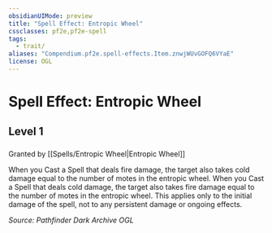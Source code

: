 ```yaml
---
obsidianUIMode: preview
title: "Spell Effect: Entropic Wheel"
cssclasses: pf2e,pf2e-spell
tags:
  - trait/
aliases: "Compendium.pf2e.spell-effects.Item.znwjWUvGOFQ6VYaE"
license: OGL
---
```

# Spell Effect: Entropic Wheel
## Level 1
### 






Granted by [[Spells/Entropic Wheel|Entropic Wheel]]

When you Cast a Spell that deals fire damage, the target also takes cold damage equal to the number of motes in the entropic wheel. When you Cast a Spell that deals cold damage, the target also takes fire damage equal to the number of motes in the entropic wheel. This applies only to the initial damage of the spell, not to any persistent damage or ongoing effects.

*Source: Pathfinder Dark Archive*
*OGL*